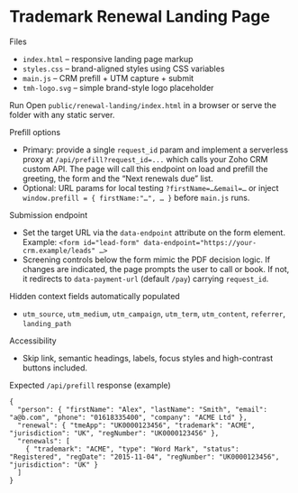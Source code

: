 Trademark Renewal Landing Page
================================

Files
- `index.html` – responsive landing page markup
- `styles.css` – brand-aligned styles using CSS variables
- `main.js` – CRM prefill + UTM capture + submit
- `tmh-logo.svg` – simple brand-style logo placeholder

Run
Open `public/renewal-landing/index.html` in a browser or serve the folder with any static server.

Prefill options
- Primary: provide a single `request_id` param and implement a serverless proxy at `/api/prefill?request_id=...` which calls your Zoho CRM custom API. The page will call this endpoint on load and prefill the greeting, the form and the “Next renewals due” list.
- Optional: URL params for local testing `?firstName=…&email=…` or inject `window.prefill = { firstName:"…", … }` before `main.js` runs.

Submission endpoint
- Set the target URL via the `data-endpoint` attribute on the form element.
  Example: `<form id="lead-form" data-endpoint="https://your-crm.example/leads" …>`
- Screening controls below the form mimic the PDF decision logic. If changes are indicated, the page prompts the user to call or book. If not, it redirects to `data-payment-url` (default `/pay`) carrying `request_id`.

Hidden context fields automatically populated
- `utm_source`, `utm_medium`, `utm_campaign`, `utm_term`, `utm_content`, `referrer`, `landing_path`

Accessibility
- Skip link, semantic headings, labels, focus styles and high-contrast buttons included.

Expected `/api/prefill` response (example)
```
{
  "person": { "firstName": "Alex", "lastName": "Smith", "email": "a@b.com", "phone": "01618335400", "company": "ACME Ltd" },
  "renewal": { "tmeApp": "UK0000123456", "trademark": "ACME", "jurisdiction": "UK", "regNumber": "UK0000123456" },
  "renewals": [
    { "trademark": "ACME", "type": "Word Mark", "status": "Registered", "regDate": "2015-11-04", "regNumber": "UK0000123456", "jurisdiction": "UK" }
  ]
}
```

